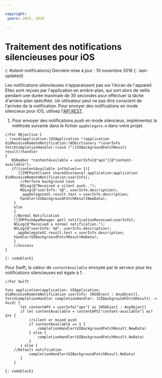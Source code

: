 ```yaml
---

copyright:
 years: 2015, 2016

---
```


# Traitement des notifications silencieuses pour iOS
{: #silent-notifications}
Dernière mise à jour : 10 novembre 2016
{: .last-updated}

Les notifications silencieuses n'apparaissent pas sur l'écran de l'appareil. Elles sont reçues par l'application en arrière-plan, qui sort alors de veille pendant une durée maximale de 30 secondes pour effectuer la tâche d'arrière-plan spécifiée. Un utilisateur peut ne pas être conscient de l'arrivée de la notification. Pour envoyer des notifications en mode silencieux pour iOS, utilisez l'[API REST](https://mobile.{DomainName}/imfpush/).   

1. Pour envoyer des notifications push en mode silencieux, implémentez la méthode suivante dans le fichier `appDelegate.m` dans votre projet.

```
//For Objective C
- (void)application:(UIApplication *)application didReceiveRemoteNotification:(NSDictionary *)userInfo fetchCompletionHandler:(void (^)(UIBackgroundFetchResult result))handler
{
   NSNumber *contentAvailable = userInfo[@"aps"][@"content-available"];
   if([contentAvailable intValue]== 1){
      [[IMFPushClient sharedInstance] application:application didReceiveRemoteNotification:userInfo];
       //Perform background task
       NSLog(@"Received a silent push..");
       NSLog(@"userInfo: %@", userInfo.description);
       _appDelegateVC.result.text = userInfo.description;
       handler(UIBackgroundFetchResultNewData);
    }
    else
	{
    //Normal Notification
    [[IMFPushAppManager get] notificationReceived:userInfo];
    NSLog(@"Received a normal notification.");
    NSLog(@"userInfo: %@", userInfo.description);
     _appDelegateVC.result.text = userInfo.description;
    handler(UIBackgroundFetchResultNoData);
    }
    //Success
}
```
    {: codeblock}

Pour Swift, la valeur de `contentAvailable` envoyée par le serveur pour les notifications silencieuses est égale à 1.
```
//For Swift

func application(application: UIApplication, didReceiveRemoteNotification userInfo: [NSObject : AnyObject], fetchCompletionHandler completionHandler: (UIBackgroundFetchResult) -> Void) {
       let contentAPS = userInfo["aps"] as [NSObject : AnyObject]
       if let contentAvailable = contentAPS["content-available"] as? Int {
           //silent or mixed push
           if contentAvailable == 1 {
               completionHandler(UIBackgroundFetchResult.NewData)
           } else {
               completionHandler(UIBackgroundFetchResult.NoData)
           }
       } else {
    //Default notification 
           completionHandler(UIBackgroundFetchResult.NoData)
       }
    }
```
	{: codeblock}

